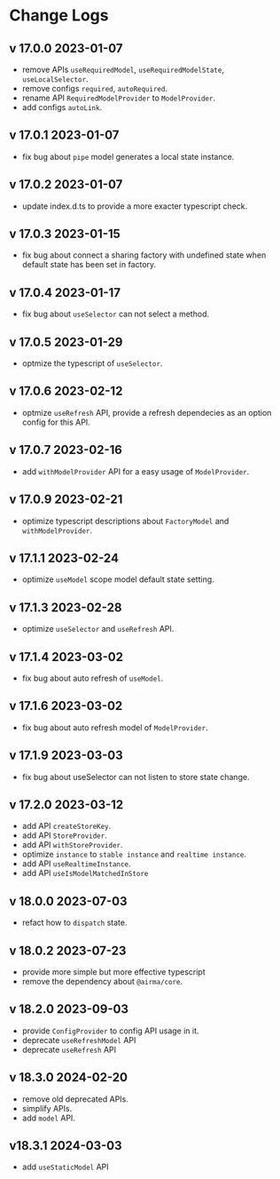 # Change Logs

## v 17.0.0 2023-01-07

* remove APIs `useRequiredModel`, `useRequiredModelState`, `useLocalSelector`.
* remove configs `required`, `autoRequired`.
* rename API `RequiredModelProvider` to `ModelProvider`.
* add configs `autoLink`.

## v 17.0.1 2023-01-07

* fix bug about `pipe` model generates a local state instance.

## v 17.0.2 2023-01-07

* update index.d.ts to provide a more exacter typescript check. 

## v 17.0.3 2023-01-15

* fix bug about connect a sharing factory with undefined state when default state has been set in factory. 

## v 17.0.4 2023-01-17

* fix bug about `useSelector` can not select a method.

## v 17.0.5 2023-01-29

* optmize the typescript of `useSelector`.

## v 17.0.6 2023-02-12

* optmize `useRefresh` API, provide a refresh dependecies as an option config for this API.

## v 17.0.7 2023-02-16

* add `withModelProvider` API for a easy usage of `ModelProvider`. 

## v 17.0.9 2023-02-21

* optimize typescript descriptions about `FactoryModel` and `withModelProvider`.

## v 17.1.1 2023-02-24

* optimize `useModel` scope model default state setting. 

## v 17.1.3 2023-02-28

* optimize `useSelector` and `useRefresh` API.

## v 17.1.4 2023-03-02

* fix bug about auto refresh of `useModel`.

## v 17.1.6 2023-03-02

* fix bug about auto refresh model of `ModelProvider`.

## v 17.1.9 2023-03-03

* fix bug about useSelector can not listen to store state change.

## v 17.2.0 2023-03-12

* add API `createStoreKey`.
* add API `StoreProvider`.
* add API `withStoreProvider`.
* optimize `instance` to `stable instance` and `realtime instance`.
* add API `useRealtimeInstance`.
* add API `useIsModelMatchedInStore`

## v 18.0.0 2023-07-03

* refact how to `dispatch` state.

## v 18.0.2 2023-07-23

* provide more simple but more effective typescript
* remove the dependency about `@airma/core`.

## v 18.2.0 2023-09-03

* provide `ConfigProvider` to config API usage in it.
* deprecate `useRefreshModel` API
* deprecate `useRefresh` API

## v 18.3.0 2024-02-20

* remove old deprecated APIs.
* simplify APIs.
* add `model` API.

## v18.3.1 2024-03-03

* add `useStaticModel` API
